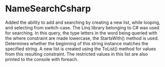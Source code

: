 # NameSearchCsharp
Added the ability to add and searching by creating a new list, while looping, and selecting from switch-case. 
The Linq library belonging to C# was used for searching. 
In this query, the type letters in the word being queried with the where constraint are made lowercase, the StartsWith() method is used. 
Determines whether the beginning of this string instance matches the specified string. 
A new list is created using the ToList() method for values from this resulting constraint. 
The restricted values in this list are also printed to the console with foreach.
